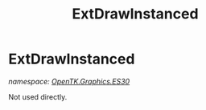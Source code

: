 ﻿---
title: ExtDrawInstanced
---

# ExtDrawInstanced
_namespace: [OpenTK.Graphics.ES30](N-OpenTK.Graphics.ES30.html)_

Not used directly.




